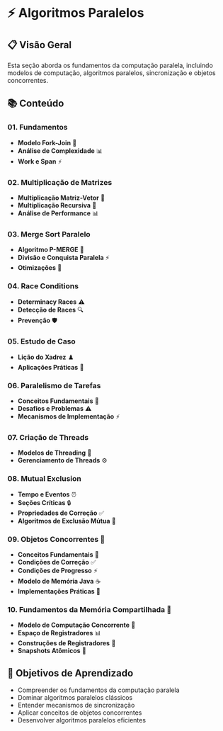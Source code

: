 # ⚡ Algoritmos Paralelos

## 📋 Visão Geral
Esta seção aborda os fundamentos da computação paralela, incluindo modelos de computação, algoritmos paralelos, sincronização e objetos concorrentes.

## 📚 Conteúdo

### 01. Fundamentos
- **Modelo Fork-Join** 🔄
- **Análise de Complexidade** 📊
- **Work e Span** ⚡

### 02. Multiplicação de Matrizes
- **Multiplicação Matriz-Vetor** 📐
- **Multiplicação Recursiva** 🔄
- **Análise de Performance** 📊

### 03. Merge Sort Paralelo
- **Algoritmo P-MERGE** 🔄
- **Divisão e Conquista Paralela** ⚡
- **Otimizações** 🚀

### 04. Race Conditions
- **Determinacy Races** ⚠️
- **Detecção de Races** 🔍
- **Prevenção** 🛡️

### 05. Estudo de Caso
- **Lição do Xadrez** ♟️
- **Aplicações Práticas** 🎯

### 06. Paralelismo de Tarefas
- **Conceitos Fundamentais** 🔧
- **Desafios e Problemas** ⚠️
- **Mecanismos de Implementação** ⚡

### 07. Criação de Threads
- **Modelos de Threading** 🔄
- **Gerenciamento de Threads** ⚙️

### 08. Mutual Exclusion
- **Tempo e Eventos** ⏰
- **Seções Críticas** 🔒
- **Propriedades de Correção** ✅
- **Algoritmos de Exclusão Mútua** 🔐

### 09. Objetos Concorrentes 🔄
- **Conceitos Fundamentais** 🎯
- **Condições de Correção** ✅
- **Condições de Progresso** ⚡
- **Modelo de Memória Java** ☕
- **Implementações Práticas** 🔧

### 10. Fundamentos da Memória Compartilhada 🔗
- **Modelo de Computação Concorrente** 🔄
- **Espaço de Registradores** 📊
- **Construções de Registradores** 🔨
- **Snapshots Atômicos** 📸

## 🎯 Objetivos de Aprendizado
- Compreender os fundamentos da computação paralela
- Dominar algoritmos paralelos clássicos
- Entender mecanismos de sincronização
- Aplicar conceitos de objetos concorrentes
- Desenvolver algoritmos paralelos eficientes 